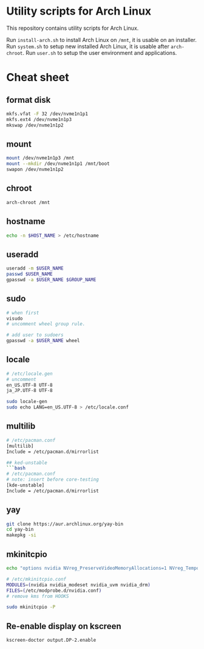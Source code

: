 # Utility scripts for Arch Linux

This repository contains utility scripts for Arch Linux.

Run `install-arch.sh` to install Arch Linux on `/mnt`, it is usable on an installer.
Run `system.sh` to setup new installed Arch Linux, it is usable after `arch-chroot`.
Run `user.sh` to setup the user environment and applications.

# Cheat sheet

## format disk

```bash
mkfs.vfat -F 32 /dev/nvme1n1p1
mkfs.ext4 /dev/nvme1n1p3
mkswap /dev/nvme1n1p2
```

## mount

```bash
mount /dev/nvme1n1p3 /mnt
mount --mkdir /dev/nvme1n1p1 /mnt/boot
swapon /dev/nvme1n1p2
```

## chroot

```bash
arch-chroot /mnt
```

## hostname

```bash
echo -n $HOST_NAME > /etc/hostname
```

## useradd

```bash
useradd -m $USER_NAME
passwd $USER_NAME
gpasswd -a $USER_NAME $GROUP_NAME
```

## sudo

```bash
# when first
visudo
# uncomment wheel group rule.

# add user to sudoers
gpasswd -a $USER_NAME wheel
```

## locale
```bash
# /etc/locale.gen
# uncomment
en_US.UTF-8 UTF-8
ja_JP.UTF-8 UTF-8

sudo locale-gen
sudo echo LANG=en_US.UTF-8 > /etc/locale.conf
```

## multilib

```bash
# /etc/pacman.conf
[multilib]
Include = /etc/pacman.d/mirrorlist

## ked-unstable
```bash
# /etc/pacman.conf
# note: insert before core-testing
[kde-unstable]
Include = /etc/pacman.d/mirrorlist
```

## yay

```bash
git clone https://aur.archlinux.org/yay-bin
cd yay-bin
makepkg -si
```

## mkinitcpio

```bash
echo "options nvidia NVreg_PreserveVideoMemoryAllocations=1 NVreg_TemporaryFilePath=/var/tmp" | sudo cat /etc/modprobe.d/nvidia.conf

# /etc/mkinitcpio.conf
MODULES=(nvidia nvidia_modeset nvidia_uvm nvidia_drm)
FILES=(/etc/modprobe.d/nvidia.conf)
# remove kms from HOOKS

sudo mkinitcpio -P
```

## Re-enable display on kscreen

```bash
kscreen-doctor output.DP-2.enable
```
